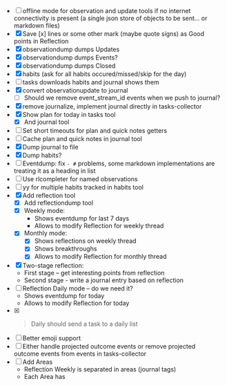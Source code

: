 - [ ] offline mode for observation and update tools if no internet connectivity is present (a single json store of objects to be sent... or markdown files)
- [x] Save [x] lines or some other mark (maybe quote signs) as Good points in Reflection
- [x] observationdump dumps Updates
- [x] observationdump dumps Events?
- [x] observationdump dumps Closed
- [x] habits (ask for all habits occured/missed/skip for the day)
- [ ] tasks downloads habits and journal shows them
- [x] convert observationupdate to journal
  - [ ] Should we remove event_stream_id events when we push to journal?
- [x] remove journalize, implement journal directly in tasks-collector
- [x] Show plan for today in tasks tool
  - [x] And journal tool
- [ ] Set short timeouts for plan and quick notes getters
- [ ] Cache plan and quick notes in journal tool
- [x] Dump journal to file
- [x] Dump habits?
- [ ] Eventdump: fix `- #` problems, some markdown implementations are treating it as a heading in list
- [ ] Use rlcompleter for named observations
- [ ] yy for multiple habits tracked in habits tool
- [x] Add reflection tool
  - [x] Add reflectiondump tool
  - [x] Weekly mode:
    - Shows eventdump for last 7 days
    - Allows to modify Reflection for weekly thread
  - [x] Monthly mode:
    - [x] Shows reflections on weekly thread
    - [x] Shows breakthroughs
    - [x] Allows to modify Reflection for monthly thread
- [x] Two-stage reflection:
  - First stage – get interesting points from reflection
  - Second stage - write a journal entry based on reflection
- [ ] Reflection Daily mode – do we need it?
  - Shows eventdump for today
  - Allows to modify Reflection for today
- [x] >Daily should send a task to a daily list
- [ ] Better emoji support
- [ ] Either handle projected outcome events or remove projected outcome events from events in tasks-collector
- [ ] Add Areas
  - Reflection Weekly is separated in areas (journal tags)
  - Each Area has 
